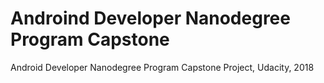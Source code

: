 # Androind Developer Nanodegree Program Capstone
Android Developer Nanodegree Program Capstone Project, Udacity, 2018
